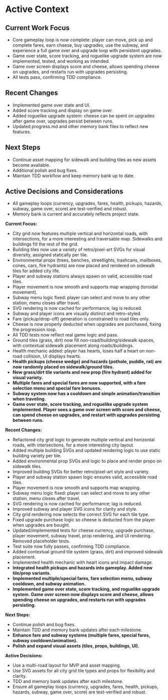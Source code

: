 # Active Context

## Current Work Focus
- Core gameplay loop is now complete: player can move, pick up and complete fares, earn cheese, buy upgrades, use the subway, and experience a full game over and upgrade loop with persistent upgrades.
- Game over state, score tracking, and roguelike upgrade system are now implemented, tested, and working as intended.
- Game over screen displays score and cheese, allows spending cheese on upgrades, and restarts run with upgrades persisting.
- All tests pass, confirming TDD compliance.

## Recent Changes
- Implemented game over state and UI.
- Added score tracking and display on game over.
- Added roguelike upgrade system: cheese can be spent on upgrades after game over, upgrades persist between runs.
- Updated progress.md and other memory bank files to reflect new features.

## Next Steps
- Continue asset mapping for sidewalk and building tiles as new assets become available.
- Additional polish and bug fixes.
- Maintain TDD workflow and keep memory bank up to date.

## Active Decisions and Considerations
- All gameplay loops (currency, upgrades, fares, health, pickups, hazards, subway, game over, score) are test-verified and robust.
- Memory bank is current and accurately reflects project state.

**Current Focus:**  
- City grid now features multiple vertical and horizontal roads, with intersections, for a more interesting and traversable map. Sidewalks and buildings fill the rest of the grid.
- Building tiles now use a variety of retro/pixel-art SVGs for visual diversity, assigned statically per tile.
- Environmental props (trees, benches, streetlights, trashcans, mailboxes, cones, cars, fire hydrants) are now placed and rendered on sidewalk tiles for added city life.
- Player and subway stations always spawn on valid, accessible road tiles.
- Player movement is now smooth and supports map wrapping (toroidal movement).
- Subway menu logic fixed: player can select and move to any other station, menu closes after travel.
- SVG rendering is now cached for performance; lag is reduced.
- Subway and player icons are visually distinct and retro-styled.
- Fare (pickup/drop-off) generation is constrained to road tiles only.
- Cheese is now properly deducted when upgrades are purchased, fixing the progression loop.
- All TDD tests now reflect real game logic and pass.
- Ground tiles (grass, dirt) now fill non-road/building/sidewalk spaces, with contextual sidewalk placement along roads/buildings.
- Health mechanic added: player has hearts, loses half a heart on non-road collision, UI displays hearts.
- **Health pickups (cheese wedge) and hazards (pothole, puddle, rat) are now randomly placed on sidewalk/ground tiles.**
- **New grass/dirt tile variants and new prop (fire hydrant) added for visual variety.**
- **Multiple fares and special fares are now supported, with a fare selection menu and special fare bonuses.**
- **Subway system now has a cooldown and simple animation/transition when traveling.**
- **Game over state, score tracking, and roguelike upgrade system implemented. Player sees a game over screen with score and cheese, can spend cheese on upgrades, and restart with upgrades persisting between runs.**

**Recent Changes:**  
- Refactored city grid logic to generate multiple vertical and horizontal roads, with intersections, for a more interesting city layout.
- Added multiple building SVGs and updated rendering logic to use static building variety per tile.
- Added environmental prop SVGs and logic to place and render props on sidewalk tiles.
- Improved building SVGs for better retro/pixel-art style and variety.
- Player and subway station spawn logic ensures valid, accessible road tiles.
- Player movement is now smooth and supports map wrapping.
- Subway menu logic fixed: player can select and move to any other station, menu closes after travel.
- SVG rendering is now cached for performance; lag is reduced.
- Improved subway and player SVG icons for clarity and style.
- City grid rendering now selects the correct SVG for each tile type.
- Fixed upgrade purchase logic so cheese is deducted from the player when upgrades are bought.
- Updated/implemented tests for cheese currency, upgrade purchase, player movement, subway travel, prop rendering, and UI rendering. Removed placeholder tests.
- Test suite now fully passes, confirming TDD compliance.
- Added contextual ground tile system (grass, dirt) and improved sidewalk placement.
- Implemented health mechanic with heart icons and impact damage.
- **Integrated health pickups and hazards into gameplay. Added new tile/prop variants.**
- **Implemented multiple/special fares, fare selection menu, subway cooldown, and subway animation.**
- **Implemented game over state, score tracking, and roguelike upgrade system. Game over screen now displays score and cheese, allows spending cheese on upgrades, and restarts run with upgrades persisting.**

**Next Steps:**  
- Continue polish and bug fixes.
- Maintain TDD and memory bank updates after each milestone.
- **Enhance fare and subway systems (multiple fares, special fares, subway cooldown/animation).**
- **Polish and expand visual assets (tiles, props, buildings, UI).**

**Active Decisions:**  
- Use a multi-road layout for MVP and asset mapping.
- Use SVG assets for all city grid tile types and props for flexibility and clarity.
- TDD and memory bank updates after each milestone.
- Ensure all gameplay loops (currency, upgrades, fares, health, pickups, hazards, subway, game over, score) are test-verified and robust. 